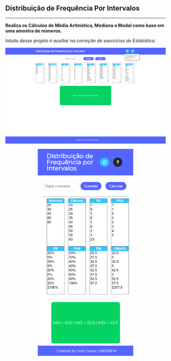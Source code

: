 ## Distribuição de Frequência Por Intervalos
<hr />

**Realiza os Cálculos de Média Aritmética, Mediana e Modal como base em uma amostra de números.**

*Intuíto desse projeto é auxiliar na correção de exercicios de Estatística.*

![image desktop](./readmeImages/desktop.png)

<p align="center">
<img src="./readmeImages/mobile.png" width="300px"/>
</p>